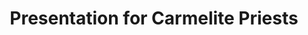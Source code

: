---
title: "Presentation for Carmelite Priests"
project_id: 
conf_date: 2004-02-06
conference_id: ""
presenters:
   - peter_bandettini
summary: "<p>Presentation for Carmelite Priests</p>"
file: /assets/presentations/T150.ppt
filename: T150.ppt
layout: presentation
---